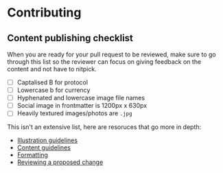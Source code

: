 # Contributing

## Content publishing checklist
When you are ready for your pull request to be reviewed, make sure to go through this list so the reviewer can focus on giving feedback on the content and not have to nitpick.

- [ ] Captalised B for protocol
- [ ] Lowercase b for currency
- [ ] Hyphenated and lowercase image file names
- [ ] Social image in frontmatter is 1200px x 630px
- [ ] Heavily textured images/photos are `.jpg`

This isn't an extensive list, here are resoruces that go more in depth:
- [Illustration guidelines](https://bitcoin.design/guide/contribute/illustration-guidelines/)
- [Content guidelines](https://bitcoin.design/guide/contribute/content-guidelines/)
- [Formatting](https://bitcoin.design/guide/contribute/formatting/)
- [Reviewing a proposed change](https://bitcoin.design/guide/contribute/review/)